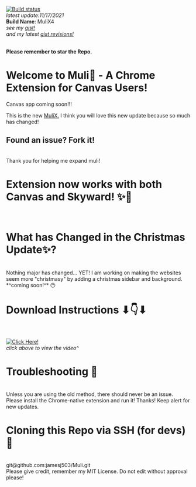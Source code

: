 [![Build status](https://travis-ci.org/mathiasbynens/he.svg?branch=master)](https://travis-ci.com/jamesj503/muli) <br>
*latest update:11/17/2021*<br>
**Build Name**: MuliX4 <br>
*see my [gist!](https://gist.github.com/jamesj503/141bacf6b61372225617d1889c8d8096)*<br>
*and my latest [gist revisions!](https://gist.github.com/jamesj503/141bacf6b61372225617d1889c8d8096/revisions)*<br>
<br>

**Please remember to star the Repo.** <br>

# Welcome to Muli👏 - A Chrome Extension for Canvas Users! <br>
Canvas app coming soon!!!
<br>

This is the new [MuliX.](https://github.com/jamesj503/MuliX/releases/latest) I think you will love this new update because so much has changed!
<br>

## Found an issue? Fork it!
<br>
Thank you for helping me expand muli!
<br>

# Extension now works with both Canvas and Skyward! ✨🎉
<br>

# What has Changed in the Christmas Update✨?
<br>
Nothing major has changed... YET! I am working on making the websites seem more "christmasy" by adding a christmas sidebar and background.<br>
*^coming soon!^* 😶
<br>

# Download Instructions ⬇👇⬇
<br>

[![Click Here!](http://img.youtube.com/vi/aniDeL926mQ/0.jpg)](http://www.youtube.com/watch?v=aniDeL926mQ "How to Install a Chrome Extension from GitHub")
<br>
*click above to view the video^*
<br>

# Troubleshooting 🔫

<br>
Unless you are using the old method, there should never be an issue. Please install the Chrome-native extension and run it! Thanks! Keep alert for new updates.
<br>

# Cloning this Repo via SSH (for devs) 🎁
<br>
git@github.com:jamesj503/Muli.git
<br>
Please give credit, remember my MIT License. Do not edit without approval please!


